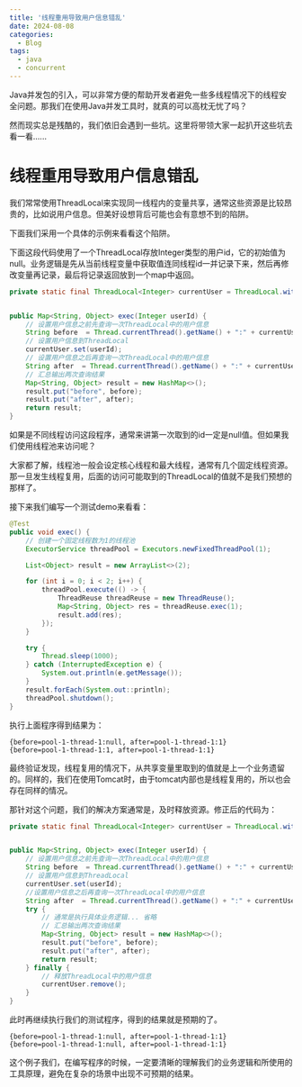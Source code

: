 ```yaml
---
title: '线程重用导致用户信息错乱'
date: 2024-08-08
categories:
  - Blog
tags:
  - java
  - concurrent
---
```


Java并发包的引入，可以非常方便的帮助开发者避免一些多线程情况下的线程安全问题。那我们在使用Java并发工具时，就真的可以高枕无忧了吗？

然而现实总是残酷的，我们依旧会遇到一些坑。这里将带领大家一起扒开这些坑去看一看......

<!--more-->

# 线程重用导致用户信息错乱

我们常常使用ThreadLocal来实现同一线程内的变量共享，通常这些资源是比较昂贵的，比如说用户信息。但美好设想背后可能也会有意想不到的陷阱。

下面我们采用一个具体的示例来看看这个陷阱。

下面这段代码使用了一个ThreadLocal存放Integer类型的用户id，它的初始值为null。业务逻辑是先从当前线程变量中获取值连同线程id一并记录下来，然后再修改变量再记录，最后将记录返回放到一个map中返回。

```java
private static final ThreadLocal<Integer> currentUser = ThreadLocal.withInitial(() -> null);


public Map<String, Object> exec(Integer userId) {
    // 设置用户信息之前先查询一次ThreadLocal中的用户信息
    String before  = Thread.currentThread().getName() + ":" + currentUser.get();
    // 设置用户信息到ThreadLocal
    currentUser.set(userId);
    // 设置用户信息之后再查询一次ThreadLocal中的用户信息
    String after  = Thread.currentThread().getName() + ":" + currentUser.get();
    // 汇总输出两次查询结果
    Map<String, Object> result = new HashMap<>();
    result.put("before", before);
    result.put("after", after);
    return result;
}
```

如果是不同线程访问这段程序，通常来讲第一次取到的id一定是null值。但如果我们使用线程池来访问呢？

大家都了解，线程池一般会设定核心线程和最大线程，通常有几个固定线程资源。那一旦发生线程复用，后面的访问可能取到的ThreadLocal的值就不是我们预想的那样了。

接下来我们编写一个测试demo来看看：

```java
@Test
public void exec() {
    // 创建一个固定线程数为1的线程池
    ExecutorService threadPool = Executors.newFixedThreadPool(1);

    List<Object> result = new ArrayList<>(2);

    for (int i = 0; i < 2; i++) {
        threadPool.execute(() -> {
            ThreadReuse threadReuse = new ThreadReuse();
            Map<String, Object> res = threadReuse.exec(1);
            result.add(res);
        });
    }

    try {
        Thread.sleep(1000);
    } catch (InterruptedException e) {
        System.out.println(e.getMessage());
    }
    result.forEach(System.out::println);
    threadPool.shutdown();
}
```

执行上面程序得到结果为：

```
{before=pool-1-thread-1:null, after=pool-1-thread-1:1}
{before=pool-1-thread-1:1, after=pool-1-thread-1:1}
```

最终验证发现，线程复用的情况下，从共享变量里取到的值就是上一个业务遗留的。同样的，我们在使用Tomcat时，由于tomcat内部也是线程复用的，所以也会存在同样的情况。

那针对这个问题，我们的解决方案通常是，及时释放资源。修正后的代码为：

```java
private static final ThreadLocal<Integer> currentUser = ThreadLocal.withInitial(() -> null);


public Map<String, Object> exec(Integer userId) {
    // 设置用户信息之前先查询一次ThreadLocal中的用户信息
    String before  = Thread.currentThread().getName() + ":" + currentUser.get();
    // 设置用户信息到ThreadLocal
    currentUser.set(userId);
    //设置用户信息之后再查询一次ThreadLocal中的用户信息
    String after  = Thread.currentThread().getName() + ":" + currentUser.get();
    try {
        // 通常是执行具体业务逻辑... 省略
        // 汇总输出两次查询结果
        Map<String, Object> result = new HashMap<>();
        result.put("before", before);
        result.put("after", after);
        return result;
    } finally {
        // 释放ThreadLocal中的用户信息
        currentUser.remove();
    }
}
```

此时再继续执行我们的测试程序，得到的结果就是预期的了。

```
{before=pool-1-thread-1:null, after=pool-1-thread-1:1}
{before=pool-1-thread-1:null, after=pool-1-thread-1:1}
```

这个例子我们，在编写程序的时候，一定要清晰的理解我们的业务逻辑和所使用的工具原理，避免在复杂的场景中出现不可预期的结果。
